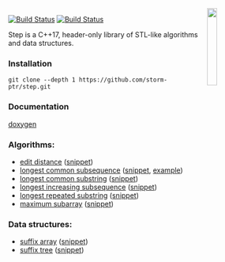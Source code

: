 <img align="right" src="https://user-images.githubusercontent.com/3381451/40880432-5b9e7086-66b9-11e8-9718-4b1ea4eae317.png" width="20%">

[![Build Status](https://travis-ci.org/storm-ptr/step.svg?branch=master)](https://travis-ci.org/storm-ptr/step)
[![Build Status](https://ci.appveyor.com/api/projects/status/github/storm-ptr/step?svg=true&branch=master)](https://ci.appveyor.com/project/storm-ptr/step/branch/master)

Step is a C++17, header-only library of STL-like algorithms and data structures.

### Installation

    git clone --depth 1 https://github.com/storm-ptr/step.git

### Documentation

[doxygen](https://storm-ptr.github.io/step/)

### Algorithms:
* [edit distance](https://en.wikipedia.org/wiki/Levenshtein_distance)
  ([snippet](https://github.com/storm-ptr/step/blob/67a1d62642c24bb0a86e4f27150db9b544c4043d/test/edit_distance.hpp#L16-L19))
* [longest common subsequence</summary>](https://en.wikipedia.org/wiki/Longest_common_subsequence_problem)
  ([snippet](https://github.com/storm-ptr/step/blob/67a1d62642c24bb0a86e4f27150db9b544c4043d/test/longest_common_subsequence.hpp#L13-L17),
   [example](https://github.com/storm-ptr/step/blob/67a1d62642c24bb0a86e4f27150db9b544c4043d/example/diff/main.cpp#L53-L71))
* [longest common substring](https://en.wikipedia.org/wiki/Longest_common_substring_problem)
  ([snippet](https://github.com/storm-ptr/step/blob/67a1d62642c24bb0a86e4f27150db9b544c4043d/test/longest_common_substring.hpp#L13-L15))
* [longest increasing subsequence](https://en.wikipedia.org/wiki/Longest_increasing_subsequence)
  ([snippet](https://github.com/storm-ptr/step/blob/67a1d62642c24bb0a86e4f27150db9b544c4043d/test/longest_increasing_subsequence.hpp#L14-L17))
* [longest repeated substring](https://en.wikipedia.org/wiki/Longest_repeated_substring_problem)
  ([snippet](https://github.com/storm-ptr/step/blob/67a1d62642c24bb0a86e4f27150db9b544c4043d/test/longest_repeated_substring.hpp#L13-L15))
* [maximum subarray](https://en.wikipedia.org/wiki/Maximum_subarray_problem)
  ([snippet](https://github.com/storm-ptr/step/blob/67a1d62642c24bb0a86e4f27150db9b544c4043d/test/maximum_subarray.hpp#L13-L16))

### Data structures:
* [suffix array](https://en.wikipedia.org/wiki/Suffix_array)
  ([snippet](https://github.com/storm-ptr/step/blob/67a1d62642c24bb0a86e4f27150db9b544c4043d/test/suffix.hpp#L20-L22))
* [suffix tree](https://en.wikipedia.org/wiki/Suffix_tree)
  ([snippet](https://github.com/storm-ptr/step/blob/67a1d62642c24bb0a86e4f27150db9b544c4043d/test/suffix.hpp#L27-L30))
